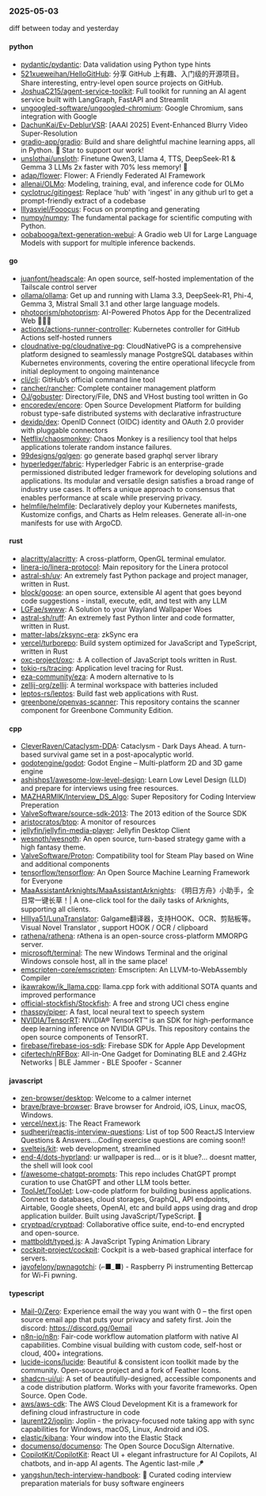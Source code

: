 ### 2025-05-03
diff between today and yesterday

#### python
* [pydantic/pydantic](https://github.com/pydantic/pydantic): Data validation using Python type hints
* [521xueweihan/HelloGitHub](https://github.com/521xueweihan/HelloGitHub): 分享 GitHub 上有趣、入门级的开源项目。Share interesting, entry-level open source projects on GitHub.
* [JoshuaC215/agent-service-toolkit](https://github.com/JoshuaC215/agent-service-toolkit): Full toolkit for running an AI agent service built with LangGraph, FastAPI and Streamlit
* [ungoogled-software/ungoogled-chromium](https://github.com/ungoogled-software/ungoogled-chromium): Google Chromium, sans integration with Google
* [DachunKai/Ev-DeblurVSR](https://github.com/DachunKai/Ev-DeblurVSR): [AAAI 2025] Event-Enhanced Blurry Video Super-Resolution
* [gradio-app/gradio](https://github.com/gradio-app/gradio): Build and share delightful machine learning apps, all in Python. 🌟 Star to support our work!
* [unslothai/unsloth](https://github.com/unslothai/unsloth): Finetune Qwen3, Llama 4, TTS, DeepSeek-R1 & Gemma 3 LLMs 2x faster with 70% less memory! 🦥
* [adap/flower](https://github.com/adap/flower): Flower: A Friendly Federated AI Framework
* [allenai/OLMo](https://github.com/allenai/OLMo): Modeling, training, eval, and inference code for OLMo
* [cyclotruc/gitingest](https://github.com/cyclotruc/gitingest): Replace 'hub' with 'ingest' in any github url to get a prompt-friendly extract of a codebase
* [lllyasviel/Fooocus](https://github.com/lllyasviel/Fooocus): Focus on prompting and generating
* [numpy/numpy](https://github.com/numpy/numpy): The fundamental package for scientific computing with Python.
* [oobabooga/text-generation-webui](https://github.com/oobabooga/text-generation-webui): A Gradio web UI for Large Language Models with support for multiple inference backends.

#### go
* [juanfont/headscale](https://github.com/juanfont/headscale): An open source, self-hosted implementation of the Tailscale control server
* [ollama/ollama](https://github.com/ollama/ollama): Get up and running with Llama 3.3, DeepSeek-R1, Phi-4, Gemma 3, Mistral Small 3.1 and other large language models.
* [photoprism/photoprism](https://github.com/photoprism/photoprism): AI-Powered Photos App for the Decentralized Web 🌈💎✨
* [actions/actions-runner-controller](https://github.com/actions/actions-runner-controller): Kubernetes controller for GitHub Actions self-hosted runners
* [cloudnative-pg/cloudnative-pg](https://github.com/cloudnative-pg/cloudnative-pg): CloudNativePG is a comprehensive platform designed to seamlessly manage PostgreSQL databases within Kubernetes environments, covering the entire operational lifecycle from initial deployment to ongoing maintenance
* [cli/cli](https://github.com/cli/cli): GitHub’s official command line tool
* [rancher/rancher](https://github.com/rancher/rancher): Complete container management platform
* [OJ/gobuster](https://github.com/OJ/gobuster): Directory/File, DNS and VHost busting tool written in Go
* [encoredev/encore](https://github.com/encoredev/encore): Open Source Development Platform for building robust type-safe distributed systems with declarative infrastructure
* [dexidp/dex](https://github.com/dexidp/dex): OpenID Connect (OIDC) identity and OAuth 2.0 provider with pluggable connectors
* [Netflix/chaosmonkey](https://github.com/Netflix/chaosmonkey): Chaos Monkey is a resiliency tool that helps applications tolerate random instance failures.
* [99designs/gqlgen](https://github.com/99designs/gqlgen): go generate based graphql server library
* [hyperledger/fabric](https://github.com/hyperledger/fabric): Hyperledger Fabric is an enterprise-grade permissioned distributed ledger framework for developing solutions and applications. Its modular and versatile design satisfies a broad range of industry use cases. It offers a unique approach to consensus that enables performance at scale while preserving privacy.
* [helmfile/helmfile](https://github.com/helmfile/helmfile): Declaratively deploy your Kubernetes manifests, Kustomize configs, and Charts as Helm releases. Generate all-in-one manifests for use with ArgoCD.

#### rust
* [alacritty/alacritty](https://github.com/alacritty/alacritty): A cross-platform, OpenGL terminal emulator.
* [linera-io/linera-protocol](https://github.com/linera-io/linera-protocol): Main repository for the Linera protocol
* [astral-sh/uv](https://github.com/astral-sh/uv): An extremely fast Python package and project manager, written in Rust.
* [block/goose](https://github.com/block/goose): an open source, extensible AI agent that goes beyond code suggestions - install, execute, edit, and test with any LLM
* [LGFae/swww](https://github.com/LGFae/swww): A Solution to your Wayland Wallpaper Woes
* [astral-sh/ruff](https://github.com/astral-sh/ruff): An extremely fast Python linter and code formatter, written in Rust.
* [matter-labs/zksync-era](https://github.com/matter-labs/zksync-era): zkSync era
* [vercel/turborepo](https://github.com/vercel/turborepo): Build system optimized for JavaScript and TypeScript, written in Rust
* [oxc-project/oxc](https://github.com/oxc-project/oxc): ⚓ A collection of JavaScript tools written in Rust.
* [tokio-rs/tracing](https://github.com/tokio-rs/tracing): Application level tracing for Rust.
* [eza-community/eza](https://github.com/eza-community/eza): A modern alternative to ls
* [zellij-org/zellij](https://github.com/zellij-org/zellij): A terminal workspace with batteries included
* [leptos-rs/leptos](https://github.com/leptos-rs/leptos): Build fast web applications with Rust.
* [greenbone/openvas-scanner](https://github.com/greenbone/openvas-scanner): This repository contains the scanner component for Greenbone Community Edition.

#### cpp
* [CleverRaven/Cataclysm-DDA](https://github.com/CleverRaven/Cataclysm-DDA): Cataclysm - Dark Days Ahead. A turn-based survival game set in a post-apocalyptic world.
* [godotengine/godot](https://github.com/godotengine/godot): Godot Engine – Multi-platform 2D and 3D game engine
* [ashishps1/awesome-low-level-design](https://github.com/ashishps1/awesome-low-level-design): Learn Low Level Design (LLD) and prepare for interviews using free resources.
* [MAZHARMIK/Interview_DS_Algo](https://github.com/MAZHARMIK/Interview_DS_Algo): Super Repository for Coding Interview Preperation
* [ValveSoftware/source-sdk-2013](https://github.com/ValveSoftware/source-sdk-2013): The 2013 edition of the Source SDK
* [aristocratos/btop](https://github.com/aristocratos/btop): A monitor of resources
* [jellyfin/jellyfin-media-player](https://github.com/jellyfin/jellyfin-media-player): Jellyfin Desktop Client
* [wesnoth/wesnoth](https://github.com/wesnoth/wesnoth): An open source, turn-based strategy game with a high fantasy theme.
* [ValveSoftware/Proton](https://github.com/ValveSoftware/Proton): Compatibility tool for Steam Play based on Wine and additional components
* [tensorflow/tensorflow](https://github.com/tensorflow/tensorflow): An Open Source Machine Learning Framework for Everyone
* [MaaAssistantArknights/MaaAssistantArknights](https://github.com/MaaAssistantArknights/MaaAssistantArknights): 《明日方舟》小助手，全日常一键长草！| A one-click tool for the daily tasks of Arknights, supporting all clients.
* [HIllya51/LunaTranslator](https://github.com/HIllya51/LunaTranslator): Galgame翻译器，支持HOOK、OCR、剪贴板等。Visual Novel Translator , support HOOK / OCR / clipboard
* [rathena/rathena](https://github.com/rathena/rathena): rAthena is an open-source cross-platform MMORPG server.
* [microsoft/terminal](https://github.com/microsoft/terminal): The new Windows Terminal and the original Windows console host, all in the same place!
* [emscripten-core/emscripten](https://github.com/emscripten-core/emscripten): Emscripten: An LLVM-to-WebAssembly Compiler
* [ikawrakow/ik_llama.cpp](https://github.com/ikawrakow/ik_llama.cpp): llama.cpp fork with additional SOTA quants and improved performance
* [official-stockfish/Stockfish](https://github.com/official-stockfish/Stockfish): A free and strong UCI chess engine
* [rhasspy/piper](https://github.com/rhasspy/piper): A fast, local neural text to speech system
* [NVIDIA/TensorRT](https://github.com/NVIDIA/TensorRT): NVIDIA® TensorRT™ is an SDK for high-performance deep learning inference on NVIDIA GPUs. This repository contains the open source components of TensorRT.
* [firebase/firebase-ios-sdk](https://github.com/firebase/firebase-ios-sdk): Firebase SDK for Apple App Development
* [cifertech/nRFBox](https://github.com/cifertech/nRFBox): All-in-One Gadget for Dominating BLE and 2.4GHz Networks | BLE Jammer - BLE Spoofer - Scanner

#### javascript
* [zen-browser/desktop](https://github.com/zen-browser/desktop): Welcome to a calmer internet
* [brave/brave-browser](https://github.com/brave/brave-browser): Brave browser for Android, iOS, Linux, macOS, Windows.
* [vercel/next.js](https://github.com/vercel/next.js): The React Framework
* [sudheerj/reactjs-interview-questions](https://github.com/sudheerj/reactjs-interview-questions): List of top 500 ReactJS Interview Questions & Answers....Coding exercise questions are coming soon!!
* [sveltejs/kit](https://github.com/sveltejs/kit): web development, streamlined
* [end-4/dots-hyprland](https://github.com/end-4/dots-hyprland): ur wallpaper is red... or is it blue?... doesnt matter, the shell will look cool
* [f/awesome-chatgpt-prompts](https://github.com/f/awesome-chatgpt-prompts): This repo includes ChatGPT prompt curation to use ChatGPT and other LLM tools better.
* [ToolJet/ToolJet](https://github.com/ToolJet/ToolJet): Low-code platform for building business applications. Connect to databases, cloud storages, GraphQL, API endpoints, Airtable, Google sheets, OpenAI, etc and build apps using drag and drop application builder. Built using JavaScript/TypeScript. 🚀
* [cryptpad/cryptpad](https://github.com/cryptpad/cryptpad): Collaborative office suite, end-to-end encrypted and open-source.
* [mattboldt/typed.js](https://github.com/mattboldt/typed.js): A JavaScript Typing Animation Library
* [cockpit-project/cockpit](https://github.com/cockpit-project/cockpit): Cockpit is a web-based graphical interface for servers.
* [jayofelony/pwnagotchi](https://github.com/jayofelony/pwnagotchi): (⌐■_■) - Raspberry Pi instrumenting Bettercap for Wi-Fi pwning.

#### typescript
* [Mail-0/Zero](https://github.com/Mail-0/Zero): Experience email the way you want with 0 – the first open source email app that puts your privacy and safety first. Join the discord: https://discord.gg/0email
* [n8n-io/n8n](https://github.com/n8n-io/n8n): Fair-code workflow automation platform with native AI capabilities. Combine visual building with custom code, self-host or cloud, 400+ integrations.
* [lucide-icons/lucide](https://github.com/lucide-icons/lucide): Beautiful & consistent icon toolkit made by the community. Open-source project and a fork of Feather Icons.
* [shadcn-ui/ui](https://github.com/shadcn-ui/ui): A set of beautifully-designed, accessible components and a code distribution platform. Works with your favorite frameworks. Open Source. Open Code.
* [aws/aws-cdk](https://github.com/aws/aws-cdk): The AWS Cloud Development Kit is a framework for defining cloud infrastructure in code
* [laurent22/joplin](https://github.com/laurent22/joplin): Joplin - the privacy-focused note taking app with sync capabilities for Windows, macOS, Linux, Android and iOS.
* [elastic/kibana](https://github.com/elastic/kibana): Your window into the Elastic Stack
* [documenso/documenso](https://github.com/documenso/documenso): The Open Source DocuSign Alternative.
* [CopilotKit/CopilotKit](https://github.com/CopilotKit/CopilotKit): React UI + elegant infrastructure for AI Copilots, AI chatbots, and in-app AI agents. The Agentic last-mile 🪁
* [yangshun/tech-interview-handbook](https://github.com/yangshun/tech-interview-handbook): 💯 Curated coding interview preparation materials for busy software engineers
